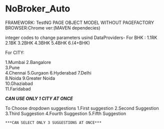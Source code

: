 # NoBroker_Auto
FRAMEWORK: TestNG PAGE OBJECT MODEL WITHOUT PAGEFACTORY
BROWSER:Chrome
ver:(MAVEN dependecies)


integer codes to change parameters usind DataProviders-
For BHK :
1.1RK 
2.1BK 
3.2BHK 
4.3BHK 
5.4BHK 
6.(4+BHK)


For CITY:

1.Mumbai 
2.Bangalore  
3.Pune        
4.Chennai 
5.Gurgaon 
6.Hyderabad 
7.Delhi        
8.Noida 
9.Greater Noida      
10.Ghaziabad    
11.Faridabad

***CAN USE ONLY 1 CITY AT ONCE***

To Choose dropdown suggestions
1.First suggestion 
2.Second Suggestion 
3.Third Suggestion
4.Fourth Suggestion 5.Fifth Suggestion

	***CAN SELECT ONLY 3 SUGGESTIONS AT ONCE***
